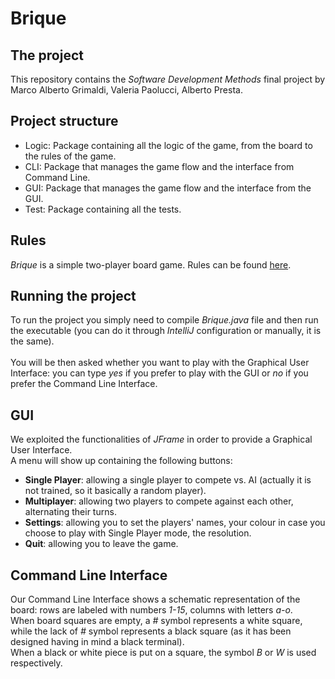 # Brique
## The project
This repository contains the *Software Development Methods* final project by Marco Alberto Grimaldi, Valeria Paolucci, Alberto Presta.

## Project structure
- Logic: Package containing all the logic of the game, from the board to the rules of the game.
- CLI: Package that manages the game flow and the interface from Command Line.
- GUI: Package that manages the game flow and the interface from the GUI.
- Test: Package containing all the tests.

## Rules
*Brique* is a simple two-player board game. Rules can be found [here](https://github.com/valeriapaolucci/SDM_Brique/edit/master//Rules.pdf).


## Running the project
To run the project you simply need to compile *Brique.java* file and then run the executable (you can do it through *IntelliJ* configuration or manually, it is the same).
<br>
<br>You will be then asked whether you want to play with the Graphical User Interface: you can type *yes* if you prefer to play with the GUI or *no* if you prefer the Command Line Interface.

## GUI
We exploited the functionalities of *JFrame* in order to provide a Graphical User Interface.
<br>A menu will show up containing the following buttons:
- **Single Player**: allowing a single player to compete vs. AI (actually it is not trained, so it basically a random player).
- **Multiplayer**: allowing two players to compete against each other, alternating their turns.
- **Settings**: allowing you to set the players' names, your colour in case you choose to play with Single Player mode, the resolution.
- **Quit**: allowing you to leave the game.


## Command Line Interface
Our Command Line Interface shows a schematic representation of the board: rows are labeled with numbers *1-15*, columns with letters *a-o*. 
<br>When board squares are empty, a *#* symbol represents a white square, while the lack of *#* symbol represents a black square (as it has been designed having in mind a black terminal).
<br>When a black or white piece is put on a square, the symbol *B* or *W* is used respectively.
